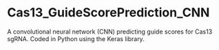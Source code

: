 # Cas13_GuideScorePrediction_CNN
A convolutional neural network (CNN) predicting guide scores for Cas13 sgRNA. Coded in Python using the Keras library.

